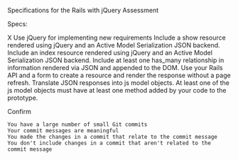 
Specifications for the Rails with jQuery Assessment

Specs:

X   Use jQuery for implementing new requirements
    Include a show resource rendered using jQuery and an Active Model Serialization JSON backend.
    Include an index resource rendered using jQuery and an Active Model Serialization JSON backend.
    Include at least one has_many relationship in information rendered via JSON and appended to the DOM.
    Use your Rails API and a form to create a resource and render the response without a page refresh.
    Translate JSON responses into js model objects.
    At least one of the js model objects must have at least one method added by your code to the prototype.

Confirm

    You have a large number of small Git commits
    Your commit messages are meaningful
    You made the changes in a commit that relate to the commit message
    You don't include changes in a commit that aren't related to the commit message

